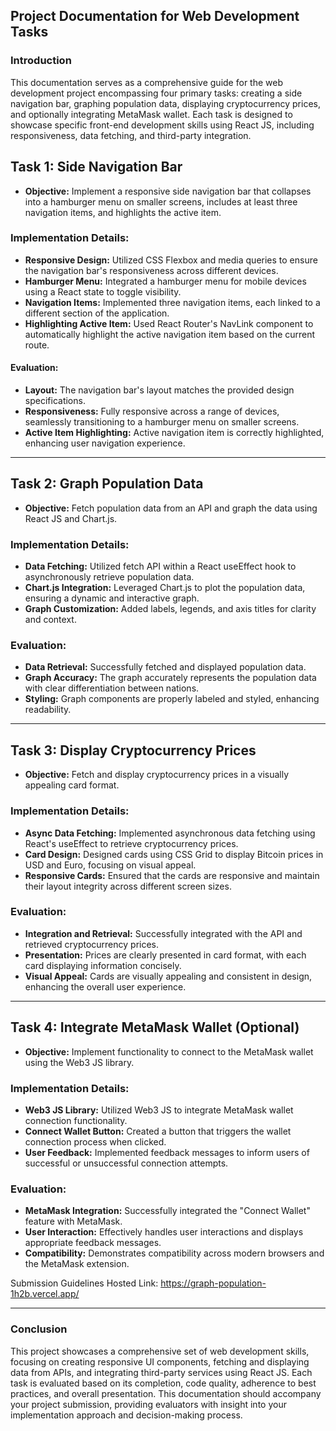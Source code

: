 ## Project Documentation for Web Development Tasks
 ### Introduction
This documentation serves as a comprehensive guide for the web development project encompassing four primary tasks: creating a side navigation bar, graphing population data, displaying cryptocurrency prices, and optionally integrating MetaMask wallet. Each task is designed to showcase specific front-end development skills using React JS, including responsiveness, data fetching, and third-party integration.

## Task 1: Side Navigation Bar
- **Objective:** Implement a responsive side navigation bar that collapses into a hamburger menu on smaller screens, includes at least three navigation items, and highlights the active item.

### Implementation Details:

- **Responsive Design:** Utilized CSS Flexbox and media queries to ensure the navigation bar's responsiveness across different devices.
- **Hamburger Menu:** Integrated a hamburger menu for mobile devices using a React state to toggle visibility.
- **Navigation Items:** Implemented three navigation items, each linked to a different section of the application.
- **Highlighting Active Item:** Used React Router's NavLink component to automatically highlight the active navigation item based on the current route.

#### Evaluation:
- **Layout:** The navigation bar's layout matches the provided design specifications.
- **Responsiveness:** Fully responsive across a range of devices, seamlessly transitioning to a hamburger menu on smaller screens.
- **Active Item Highlighting:** Active navigation item is correctly highlighted, enhancing user navigation experience.

<hr/>

## Task 2: Graph Population Data
- **Objective:** Fetch population data from an API and graph the data using React JS and Chart.js.

### Implementation Details:
- **Data Fetching:** Utilized fetch API within a React useEffect hook to asynchronously retrieve population data.
- **Chart.js Integration:** Leveraged Chart.js to plot the population data, ensuring a dynamic and interactive graph.
- **Graph Customization:** Added labels, legends, and axis titles for clarity and context.

### Evaluation:

- **Data Retrieval:** Successfully fetched and displayed population data.
- **Graph Accuracy:** The graph accurately represents the population data with clear differentiation between nations.
- **Styling:** Graph components are properly labeled and styled, enhancing readability.

<hr/>

## Task 3: Display Cryptocurrency Prices

- **Objective:** Fetch and display cryptocurrency prices in a visually appealing card format.

### Implementation Details:
- **Async Data Fetching:** Implemented asynchronous data fetching using React's useEffect to retrieve cryptocurrency prices.
- **Card Design:** Designed cards using CSS Grid to display Bitcoin prices in USD and Euro, focusing on visual appeal.
- **Responsive Cards:** Ensured that the cards are responsive and maintain their layout integrity across different screen sizes.

### Evaluation:
- **Integration and Retrieval:** Successfully integrated with the API and retrieved cryptocurrency prices.
- **Presentation:** Prices are clearly presented in card format, with each card displaying information concisely.
- **Visual Appeal:** Cards are visually appealing and consistent in design, enhancing the overall user experience.

<hr/>

## Task 4: Integrate MetaMask Wallet (Optional)

- **Objective:** Implement functionality to connect to the MetaMask wallet using the Web3 JS library.

### Implementation Details:
- **Web3 JS Library:** Utilized Web3 JS to integrate MetaMask wallet connection functionality.
- **Connect Wallet Button:** Created a button that triggers the wallet connection process when clicked.
- **User Feedback:** Implemented feedback messages to inform users of successful or unsuccessful connection attempts.

### Evaluation:

- **MetaMask Integration:** Successfully integrated the "Connect Wallet" feature with MetaMask.
- **User Interaction:** Effectively handles user interactions and displays appropriate feedback messages.
- **Compatibility:** Demonstrates compatibility across modern browsers and the MetaMask extension.

Submission Guidelines
Hosted Link: https://graph-population-1h2b.vercel.app/

<hr/>

### Conclusion
This project showcases a comprehensive set of web development skills, focusing on creating responsive UI components, fetching and displaying data from APIs, and integrating third-party services using React JS. Each task is evaluated based on its completion, code quality, adherence to best practices, and overall presentation. This documentation should accompany your project submission, providing evaluators with insight into your implementation approach and decision-making process.







